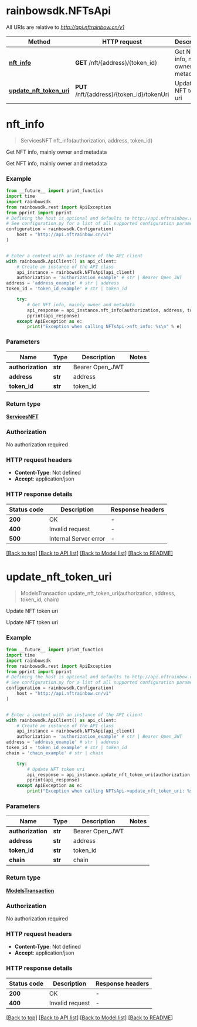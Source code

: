 # rainbowsdk.NFTsApi

All URIs are relative to *http://api.nftrainbow.cn/v1*

Method | HTTP request | Description
------------- | ------------- | -------------
[**nft_info**](NFTsApi.md#nft_info) | **GET** /nft/{address}/{token_id} | Get NFT info, mainly owner and metadata
[**update_nft_token_uri**](NFTsApi.md#update_nft_token_uri) | **PUT** /nft/{address}/{token_id}/tokenUri | Update NFT token uri


# **nft_info**
> ServicesNFT nft_info(authorization, address, token_id)

Get NFT info, mainly owner and metadata

Get NFT info, mainly owner and metadata

### Example

```python
from __future__ import print_function
import time
import rainbowsdk
from rainbowsdk.rest import ApiException
from pprint import pprint
# Defining the host is optional and defaults to http://api.nftrainbow.cn/v1
# See configuration.py for a list of all supported configuration parameters.
configuration = rainbowsdk.Configuration(
    host = "http://api.nftrainbow.cn/v1"
)


# Enter a context with an instance of the API client
with rainbowsdk.ApiClient() as api_client:
    # Create an instance of the API class
    api_instance = rainbowsdk.NFTsApi(api_client)
    authorization = 'authorization_example' # str | Bearer Open_JWT
address = 'address_example' # str | address
token_id = 'token_id_example' # str | token_id

    try:
        # Get NFT info, mainly owner and metadata
        api_response = api_instance.nft_info(authorization, address, token_id)
        pprint(api_response)
    except ApiException as e:
        print("Exception when calling NFTsApi->nft_info: %s\n" % e)
```

### Parameters

Name | Type | Description  | Notes
------------- | ------------- | ------------- | -------------
 **authorization** | **str**| Bearer Open_JWT | 
 **address** | **str**| address | 
 **token_id** | **str**| token_id | 

### Return type

[**ServicesNFT**](ServicesNFT.md)

### Authorization

No authorization required

### HTTP request headers

 - **Content-Type**: Not defined
 - **Accept**: application/json

### HTTP response details
| Status code | Description | Response headers |
|-------------|-------------|------------------|
**200** | OK |  -  |
**400** | Invalid request |  -  |
**500** | Internal Server error |  -  |

[[Back to top]](#) [[Back to API list]](../README.md#documentation-for-api-endpoints) [[Back to Model list]](../README.md#documentation-for-models) [[Back to README]](../README.md)

# **update_nft_token_uri**
> ModelsTransaction update_nft_token_uri(authorization, address, token_id, chain)

Update NFT token uri

Update NFT token uri

### Example

```python
from __future__ import print_function
import time
import rainbowsdk
from rainbowsdk.rest import ApiException
from pprint import pprint
# Defining the host is optional and defaults to http://api.nftrainbow.cn/v1
# See configuration.py for a list of all supported configuration parameters.
configuration = rainbowsdk.Configuration(
    host = "http://api.nftrainbow.cn/v1"
)


# Enter a context with an instance of the API client
with rainbowsdk.ApiClient() as api_client:
    # Create an instance of the API class
    api_instance = rainbowsdk.NFTsApi(api_client)
    authorization = 'authorization_example' # str | Bearer Open_JWT
address = 'address_example' # str | address
token_id = 'token_id_example' # str | token_id
chain = 'chain_example' # str | chain

    try:
        # Update NFT token uri
        api_response = api_instance.update_nft_token_uri(authorization, address, token_id, chain)
        pprint(api_response)
    except ApiException as e:
        print("Exception when calling NFTsApi->update_nft_token_uri: %s\n" % e)
```

### Parameters

Name | Type | Description  | Notes
------------- | ------------- | ------------- | -------------
 **authorization** | **str**| Bearer Open_JWT | 
 **address** | **str**| address | 
 **token_id** | **str**| token_id | 
 **chain** | **str**| chain | 

### Return type

[**ModelsTransaction**](ModelsTransaction.md)

### Authorization

No authorization required

### HTTP request headers

 - **Content-Type**: Not defined
 - **Accept**: application/json

### HTTP response details
| Status code | Description | Response headers |
|-------------|-------------|------------------|
**200** | OK |  -  |
**400** | Invalid request |  -  |

[[Back to top]](#) [[Back to API list]](../README.md#documentation-for-api-endpoints) [[Back to Model list]](../README.md#documentation-for-models) [[Back to README]](../README.md)

